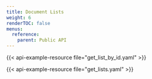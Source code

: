 ```yaml
---
title: Document Lists
weight: 6
renderTOC: false
menus:
  reference:
    parent: Public API
---
```


{{< api-example-resource file="get_list_by_id.yaml" >}}

{{< api-example-resource file="get_lists.yaml" >}}
